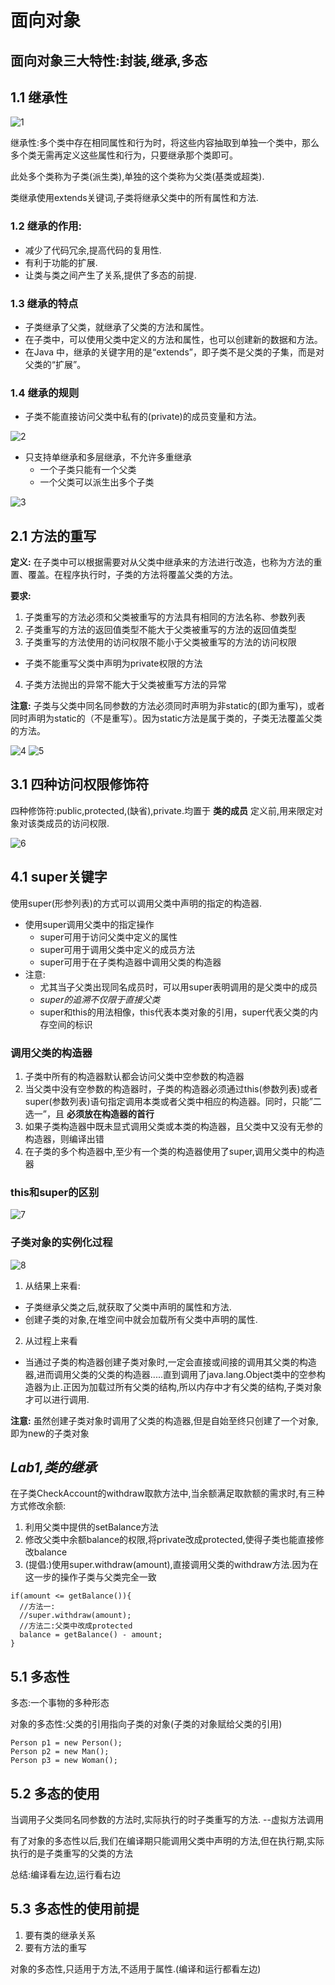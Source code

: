 # 面向对象

## 面向对象三大特性:封装,继承,多态

## 1.1 继承性

![1](https://user-images.githubusercontent.com/91724689/192191645-6dd60d7b-b7df-4c66-81e2-0d10cb9626ee.JPG)

继承性:多个类中存在相同属性和行为时，将这些内容抽取到单独一个类中，那么多个类无需再定义这些属性和行为，只要继承那个类即可。

此处多个类称为子类(派生类),单独的这个类称为父类(基类或超类).

类继承使用extends关键词,子类将继承父类中的所有属性和方法.

### 1.2 继承的作用:
- 减少了代码冗余,提高代码的复用性.
- 有利于功能的扩展.
- 让类与类之间产生了关系,提供了多态的前提.

### 1.3 继承的特点
-  子类继承了父类，就继承了父类的方法和属性。
-  在子类中，可以使用父类中定义的方法和属性，也可以创建新的数据和方法。
-  在Java 中，继承的关键字用的是“extends”，即子类不是父类的子集，而是对父类的“扩展”。

### 1.4 继承的规则
- 子类不能直接访问父类中私有的(private)的成员变量和方法。

![2](https://user-images.githubusercontent.com/91724689/192192571-bd90dadd-d924-4536-87a4-0c4a24255991.JPG)

- 只支持单继承和多层继承，不允许多重继承
  - 一个子类只能有一个父类
  - 一个父类可以派生出多个子类

![3](https://user-images.githubusercontent.com/91724689/192192622-5b3500f7-5c21-46a3-89d4-9f12e0adde61.JPG)

## 2.1 方法的重写

**定义:** 在子类中可以根据需要对从父类中继承来的方法进行改造，也称为方法的重置、覆盖。在程序执行时，子类的方法将覆盖父类的方法。

**要求:** 
1. 子类重写的方法必须和父类被重写的方法具有相同的方法名称、参数列表
2. 子类重写的方法的返回值类型不能大于父类被重写的方法的返回值类型
3. 子类重写的方法使用的访问权限不能小于父类被重写的方法的访问权限
  - 子类不能重写父类中声明为private权限的方法
4. 子类方法抛出的异常不能大于父类被重写方法的异常

**注意:** 子类与父类中同名同参数的方法必须同时声明为非static的(即为重写)，或者同时声明为static的（不是重写）。因为static方法是属于类的，子类无法覆盖父类的方法。

![4](https://user-images.githubusercontent.com/91724689/192213609-7aee6140-06c6-4f7d-b331-c60ffc8d5bf5.JPG)
![5](https://user-images.githubusercontent.com/91724689/192213615-aa4c9459-f68e-4377-8c34-bcc4fc38114c.JPG)

## 3.1 四种访问权限修饰符

四种修饰符:public,protected,(缺省),private.均置于 **类的成员** 定义前,用来限定对象对该类成员的访问权限.

![6](https://user-images.githubusercontent.com/91724689/192214072-4fa30839-7111-4f3b-9aea-b73d05cb73ca.JPG)

## 4.1 super关键字

使用super(形参列表)的方式可以调用父类中声明的指定的构造器.

- 使用super调用父类中的指定操作
  - super可用于访问父类中定义的属性
  - super可用于调用父类中定义的成员方法
  - super可用于在子类构造器中调用父类的构造器
- 注意:
  - 尤其当子父类出现同名成员时，可以用super表明调用的是父类中的成员
  - *super的追溯不仅限于直接父类*
  - super和this的用法相像，this代表本类对象的引用，super代表父类的内存空间的标识

### 调用父类的构造器

1. 子类中所有的构造器默认都会访问父类中空参数的构造器
2. 当父类中没有空参数的构造器时，子类的构造器必须通过this(参数列表)或者super(参数列表)语句指定调用本类或者父类中相应的构造器。同时，只能”二选一”，且 **必须放在构造器的首行**
3. 如果子类构造器中既未显式调用父类或本类的构造器，且父类中又没有无参的构造器，则编译出错
4. 在子类的多个构造器中,至少有一个类的构造器使用了super,调用父类中的构造器

### this和super的区别

![7](https://user-images.githubusercontent.com/91724689/192225498-38cbda84-417e-4631-aded-44fa7a9748bc.JPG)

### 子类对象的实例化过程

![8](https://user-images.githubusercontent.com/91724689/192226083-40c9d4ce-4e69-4dc7-8343-2ea01cca47ae.JPG)

1. 从结果上来看:
  - 子类继承父类之后,就获取了父类中声明的属性和方法.
  - 创建子类的对象,在堆空间中就会加载所有父类中声明的属性.
2. 从过程上来看
  - 当通过子类的构造器创建子类对象时,一定会直接或间接的调用其父类的构造器,进而调用父类的父类的构造器.....直到调用了java.lang.Object类中的空参构造器为止.正因为加载过所有父类的结构,所以内存中才有父类的结构,子类对象才可以进行调用.


**注意:**
虽然创建子类对象时调用了父类的构造器,但是自始至终只创建了一个对象,即为new的子类对象

## *Lab1,类的继承*

在子类CheckAccount的withdraw取款方法中,当余额满足取款额的需求时,有三种方式修改余额:

1. 利用父类中提供的setBalance方法
2. 修改父类中余额balance的权限,将private改成protected,使得子类也能直接修改balance
3. (提倡:)使用super.withdraw(amount),直接调用父类的withdraw方法.因为在这一步的操作子类与父类完全一致

```
if(amount <= getBalance()){
  //方法一:
  //super.withdraw(amount);
  //方法二:父类中改成protected
  balance = getBalance() - amount;
}
```

## 5.1 多态性

多态:一个事物的多种形态

对象的多态性:父类的引用指向子类的对象(子类的对象赋给父类的引用)

```
Person p1 = new Person();
Person p2 = new Man();
Person p3 = new Woman();
```

## 5.2 多态的使用

当调用子父类同名同参数的方法时,实际执行的时子类重写的方法. --虚拟方法调用

有了对象的多态性以后,我们在编译期只能调用父类中声明的方法,但在执行期,实际执行的是子类重写的父类的方法

总结:编译看左边,运行看右边

## 5.3 多态性的使用前提

1. 要有类的继承关系
2. 要有方法的重写

对象的多态性,只适用于方法,不适用于属性.(编译和运行都看左边)
